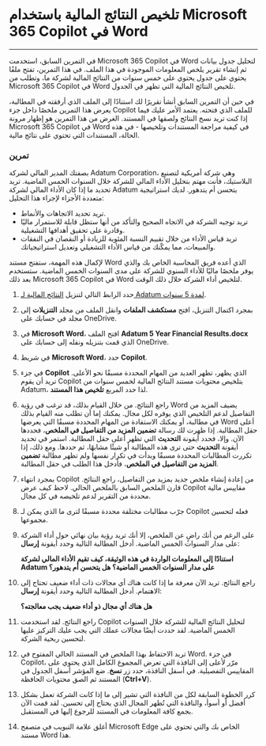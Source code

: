 # تلخيص النتائج المالية باستخدام Microsoft 365 Copilot في Word
---
في التمرين السابق، استخدمت Microsoft 365 Copilot في Word لتحليل جدول بيانات ثم إنشاء تقرير يلخص المعلومات الموجودة في هذا الملف. في هذا التمرين، تفتح ملفًا يحتوي على جدول يحتوي على خمس سنوات من النتائج المالية لشركة ما، وتطلب من Microsoft 365 Copilot في Word تلخيص النتائج المالية التي تظهر في الجدول.

في حين أن التمرين السابق أنشأ تقريرًا لك استنادًا إلى الملف الذي أرفقته في المطالبة، يعرض هذا التمرين ملخصًا داخل جزء Copilot للملف الذي فتحته. يعتمد الأمر عليك فيما إذا كنت تريد نسخ النتائج ولصقها في المستند. الغرض من هذا التمرين هو إظهار مرونة Microsoft 365 Copilot في Word في كيفية مراجعة المستندات وتلخيصها - في هذه الحالة، المستندات التي تحتوي على نتائج مالية.

### تمرين

بصفتك المدير المالي لشركة Adatum Corporation، وهي شركة أمريكية لتصنيع البلاستيك، فأنت مهتم بتحليل الأداء المالي للشركة خلال السنوات الخمس الماضية. تريد تحديد ما إذا كان الأداء المالي لشركة Adatum يتحسن أم يتدهور. لديك استراتيجية متعددة الأجزاء لإجراء هذا التحليل:

 -  تريد تحديد الاتجاهات والأنماط.
 -  تريد توجيه الشركة في الاتجاه الصحيح والتأكد من أنها ستظل قابلة للاستمرار ماليًا وقادرة على تحقيق أهدافها التشغيلية.
 -  تريد قياس الأداء من خلال تقييم النسبة المئوية للزيادة أو النقصان في النفقات والمبيعات، مما يمكّنك من قياس الأداء التشغيلي وتعديل استراتيجياتك.

لإكمال هذه المهمة، ستفتح مستند Word الذي أعده فريق المحاسبة الخاص بك والذي يوفر ملخصًا ماليًا للأداء السنوي للشركة على مدى السنوات الخمس الماضية. ستستخدم بعد ذلك Microsoft 365 Copilot في Word لتلخيص أداء الشركة خلال ذلك الوقت.

1.  حدد الرابط التالي لتنزيل [النتائج المالية لـ Adatum لمدة 5 سنوات](https://go.microsoft.com/fwlink/?linkid=2268923).
2.  بمجرد اكتمال التنزيل، افتح **مستكشف الملفات** وانقل الملف من مجلد **التنزيلات** إلى مجلد في حسابك على OneDrive.
3.  في **Microsoft Word**، افتح الملف **Adatum 5 Year Financial Results.docx** الذي قمت بتنزيله ونقله إلى حسابك على OneDrive.
4.  في شريط **Microsoft Word**، حدد **Copilot**.
5.  في جزء **Copilot** الذي يظهر، تظهر العديد من المهام المحددة مسبقًا نحو الأعلى. تريد أن يقوم Copilot بتلخيص محتويات مستند النتائج المالية لخمس سنوات من Adatum، لذا حدد المربع **تلخيص هذا المستند**.
6.  راجع النتائج. من خلال القيام بذلك، قد ترغب في رؤية Word يضيف المزيد من التفاصيل لدعم التلخيص الذي يوفره لكل مجال. يمكنك إما أن تطلب منه القيام بذلك في مطالبة، أو يمكنك الاستفادة من المهام المحددة مسبقًا التي يعرضها Word أعلى حقل المطالبة. إذا ظهرت لك رسالة **تضمين المزيد من التفاصيل في الملخص**، فحددها الآن. وإلا، فحدد أيقونة **التحديث** التي تظهر أعلى حقل المطالبة. استمر في تحديد أيقونة **التحديث** حتى ترى هذه المطالبة أو شيئًا مشابهًا، ثم حددها. ومع ذلك، إذا تكررت المطالبات المحددة مسبقًا وبدأت في تكرار نفسها ولم تظهر مطالبة **تضمين المزيد من التفاصيل في الملخص**، فأدخل هذا الطلب في حقل المطالبة.
7.  بمجرد انتهاء Copilot من إعادة إنشاء ملخص جديد بمزيد من التفاصيل، راجع النتائج. قارن الملخص السابق بالملخص الحالي. لاحظ كيف عرض Copilot مقاييس مالية محددة من التقرير لدعم تلخيصه في كل مجال.
8.  جرّب مطالبات مختلفة محددة مسبقًا لترى ما الذي يمكن لـ Copilot فعله لتحسين مجموعها.
9.  على الرغم من أنك راضٍ عن الملخص، إلا أنك تريد رؤية بيان نهائي حول أداء الشركة على مدار السنوات الخمس الماضية. أدخل المطالبة التالية وحدد أيقونة **إرسال**:
    
    **استنادًا إلى المعلومات الواردة في هذه الوثيقة، كيف تقيم الأداء المالي لشركة Adatum على مدار السنوات الخمس الماضية؟ هل يتحسن أم يتدهور؟**
10. راجع النتائج. تريد الآن معرفة ما إذا كانت هناك أي مجالات ذات أداء ضعيف تحتاج إلى الاهتمام. أدخل المطالبة التالية وحدد أيقونة **إرسال**:

    **هل هناك أي مجال ذو أداء ضعيف يجب معالجته؟**
11. راجع النتائج. لقد استخدمت Copilot لتحليل النتائج المالية للشركة خلال السنوات الخمس الماضية. لقد حددت أيضًا مجالات عملك التي يجب عليك التركيز عليها لتحسين ربحية الشركة.
12. تريد الاحتفاظ بهذا الملخص في المستند الحالي المفتوح في Word. في جزء Copilot، مرّر لأعلى إلى النافذة التي تعرض المجموع الكامل الذي يحتوي على المقاييس التفصيلية. في أسفل النافذة، حدد زر **نسخ**. ضع المؤشر أسفل الجدول في المستند ثم الصق محتويات الحافظة (**Ctrl+V**).
13. كرر الخطوة السابقة لكل من النافذة التي تشير إلى ما إذا كانت الشركة تعمل بشكل أفضل أو أسوأ، والنافذة التي تُظهر المجال الذي يحتاج إلى تحسين. لقد قمت الآن بجمع كافة المعلومات في المستند للرجوع إليها في المستقبل.
14. أغلق علامة التبويب في متصفح Microsoft Edge الخاص بك والتي تحتوي على مستند Word هذا.
